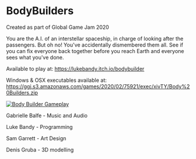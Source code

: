 # BodyBuilders
Created as part of Global Game Jam 2020

You are the A.I. of an interstellar spaceship, in charge of looking after the passengers. But oh no! You've accidentally dismembered them all. See if you can fix everyone back together before you reach Earth and everyone sees what you've done.

Available to play at: https://lukebandy.itch.io/bodybuilder

Windows & OSX executables available at: https://ggj.s3.amazonaws.com/games/2020/02/75921/exec/xivTY/Body%20Builders.zip

[![Body Builder Gameplay](https://ggj.s3.amazonaws.com/styles/game_content__wide/games/screenshots/2020/02/273290/gameplay_3.png?itok=cqeHyq72&timestamp=1580659572)](https://www.youtube.com/watch?v=H2qpAPbls8o)

Gabrielle Balfe - Music and Audio

Luke Bandy - Programming

Sam Garrett - Art Design

Denis Gruba - 3D modelling 